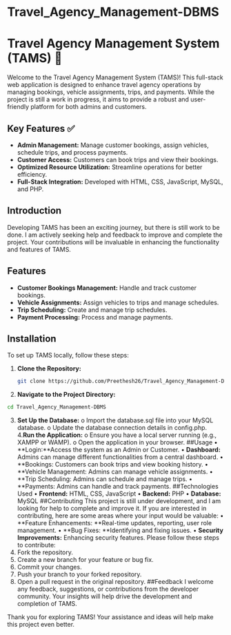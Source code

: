 # Travel_Agency_Management-DBMS
# Travel Agency Management System (TAMS) 🚀

Welcome to the Travel Agency Management System (TAMS)! This full-stack web application is designed to enhance travel agency operations by managing bookings, vehicle assignments, trips, and payments. While the project is still a work in progress, it aims to provide a robust and user-friendly platform for both admins and customers.

## Key Features ✅

- **Admin Management:** Manage customer bookings, assign vehicles, schedule trips, and process payments.
- **Customer Access:** Customers can book trips and view their bookings.
- **Optimized Resource Utilization:** Streamline operations for better efficiency.
- **Full-Stack Integration:** Developed with HTML, CSS, JavaScript, MySQL, and PHP.

## Introduction

Developing TAMS has been an exciting journey, but there is still work to be done. I am actively seeking help and feedback to improve and complete the project. Your contributions will be invaluable in enhancing the functionality and features of TAMS.

## Features

- **Customer Bookings Management:** Handle and track customer bookings.
- **Vehicle Assignments:** Assign vehicles to trips and manage schedules.
- **Trip Scheduling:** Create and manage trip schedules.
- **Payment Processing:** Process and manage payments.

## Installation

To set up TAMS locally, follow these steps:

1. **Clone the Repository:**
   ```bash
   git clone https://github.com/Preethesh26/Travel_Agency_Management-DBMS
 2.  **Navigate to the Project Directory:**
```bash
cd Travel_Agency_Management-DBMS
```
   3. **Set Up the Database:**
o	Import the database.sql file into your MySQL database.
o	Update the database connection details in config.php.
    4.**Run the Application:**
o	Ensure you have a local server running (e.g., XAMPP or WAMP).
o	Open the application in your browser.
##Usage
•	**Login:**Access the system as an Admin or Customer.
•	**Dashboard:** Admins can manage different functionalities from a central dashboard.
•	**Bookings: Customers can book trips and view booking history.
•	**Vehicle Management: Admins can manage vehicle assignments.
•	**Trip Scheduling: Admins can schedule and manage trips.
•	**Payments: Admins can handle and track payments.
##Technologies Used
•	**Frontend:** HTML, CSS, JavaScript
•	**Backend:** PHP
•	**Database:** MySQL
##Contributing
This project is still under development, and I am looking for help to complete and improve it. If you are interested in contributing, here are some areas where your input would be valuable:
•	**Feature Enhancements: **Real-time updates, reporting, user role management.
•	**Bug Fixes: **Identifying and fixing issues.
•	**Security Improvements:** Enhancing security features.
Please follow these steps to contribute:
1.	Fork the repository.
2.	Create a new branch for your feature or bug fix.
3.	Commit your changes.
4.	Push your branch to your forked repository.
5.	Open a pull request in the original repository.
##Feedback
I welcome any feedback, suggestions, or contributions from the developer community. Your insights will help drive the development and completion of TAMS.


Thank you for exploring TAMS! Your assistance and ideas will help make this project even better.

